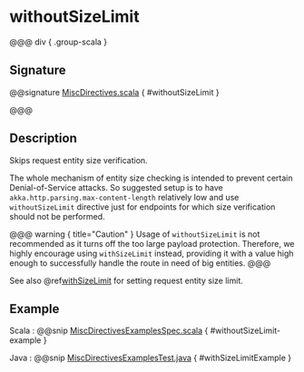 # withoutSizeLimit

@@@ div { .group-scala }

## Signature

@@signature [MiscDirectives.scala](/akka-http/src/main/scala/akka/http/scaladsl/server/directives/MiscDirectives.scala) { #withoutSizeLimit }

@@@

## Description

Skips request entity size verification.

The whole mechanism of entity size checking is intended to prevent certain Denial-of-Service attacks.
So suggested setup is to have `akka.http.parsing.max-content-length` relatively low and use `withoutSizeLimit`
directive just for endpoints for which size verification should not be performed.

@@@ warning { title="Caution" }
Usage of `withoutSizeLimit` is not recommended as it turns off the too large payload protection. Therefore, we highly 
encourage using `withSizeLimit` instead, providing it with a value high enough to successfully handle the 
route in need of big entities.
@@@

See also @ref[withSizeLimit](withSizeLimit.md) for setting request entity size limit.

## Example

Scala
:  @@snip [MiscDirectivesExamplesSpec.scala](/docs/src/test/scala/docs/http/scaladsl/server/directives/MiscDirectivesExamplesSpec.scala) { #withoutSizeLimit-example }

Java
:  @@snip [MiscDirectivesExamplesTest.java](/docs/src/test/java/docs/http/javadsl/server/directives/MiscDirectivesExamplesTest.java) { #withSizeLimitExample }
